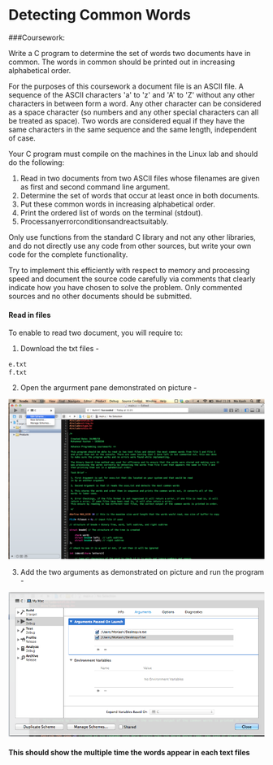 # Detecting Common Words

###Coursework:

Write a C program to determine the set of words two documents have in common. The words in common should be printed out in increasing alphabetical order.

For the purposes of this coursework a document file is an ASCII file. A sequence of the ASCII characters 'a' to 'z' and 'A' to 'Z' without any other characters in between form a word. Any other character can be considered as a space character (so numbers and any other special characters can all be treated as space). Two words are considered equal if they have the same characters in the same sequence and the same length, independent of case.

Your C program must compile on the machines in the Linux lab and should do the following:

1. Read in two documents from two ASCII files whose filenames are given as first and second command line argument.
2. Determine the set of words that occur at least once in both documents.
3. Put these common words in increasing alphabetical order.
4. Print the ordered list of words on the terminal (stdout).
5. Processanyerrorconditionsandreactsuitably.


Only use functions from the standard C library and not any other libraries, and do not directly use any code from other sources, but write your own code for the complete functionality.

Try to implement this efficiently with respect to memory and processing speed and document the source code carefully via comments that clearly indicate how you have chosen to solve the problem. Only commented sources and no other documents should be submitted. 

#### Read in files

To enable to read two document, you will require to:

1) Download the txt files - 

```
e.txt
f.txt

```
2) Open the argurment pane demonstrated on picture - 

![](Screenshots/Screenshot1.png)

3) Add the two arguments as demonstrated on picture and run the program - 

![](Screenshots/Screenshot2.png)

#### This should show the multiple time the words appear in each text files
